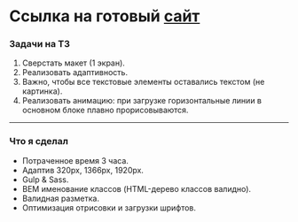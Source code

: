 # Ссылка на готовый [сайт](https://shramkoweb.github.io/hexa__test)

### Задачи на ТЗ
1. Сверстать макет (1 экран).
2. Реализовать адаптивность.
3. Важно, чтобы все текстовые элементы оставались текстом (не картинка).
4. Реализовать анимацию: при загрузке горизонтальные линии в основном блоке плавно прорисовываются. 
***
### Что я сделал
- Потраченное время 3 часа.
- Адаптив 320px, 1366рх, 1920px.
- Gulp & Sass.
- BEM именование классов (HTML-дерево классов валидно).
- Валидная разметка.
- Оптимизация отрисовки и загрузки шрифтов.
